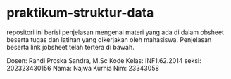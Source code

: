 # praktikum-struktur-data
repositori ini berisi penjelasan mengenai materi yang ada di dalam obsheet beserta tugas dan latihan yang dikerjakan oleh mahasiswa. Penjelasan beserta link jobsheet telah tertera di bawah.

Dosen: Randi Proska Sandra, M.Sc
Kode Kelas: INF1.62.2014
seksi: 202323430156
Nama: Najwa Kurnia
Nim: 23343058
